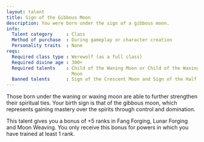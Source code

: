 ```yaml
---
layout: talent
title: Sign of the Gibbous Moon
description: You were born under the sign of a gibbous moon.
info:
  Talent category     : Class
  Method of purchase  : During gameplay or character creation
  Personality traits  : None
reqs:
  Required class type : Werewolf (as a full class)
  Required divine age : 300+
  Required talents    : Child of the Waning Moon or Child of the Waxing
                        Moon
  Banned talents      : Sign of the Crescent Moon and Sign of the Half Moon
---
```


Those born under the waning or waxing moon are able to further strengthen their spiritual ties. Your birth sign is that of the gibbous moon, which represents gaining mastery over the spirits through control and domination.

This talent gives you a bonus of +5 ranks in Fang Forging, Lunar Forging and Moon Weaving. You only receive this bonus for powers in which you have trained at least 1 rank.